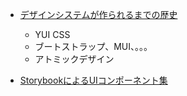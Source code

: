 - [デザインシステムが作られるまでの歴史](https://thehistoryoftheweb.com/from-designing-interfaces-to-designing-systems/)
  - YUI CSS
  - ブートストラップ、MUI、。。。
  - アトミックデザイン


- [StorybookによるUIコンポーネント集](https://storybook.js.org/blog/component-encyclopedia/)
